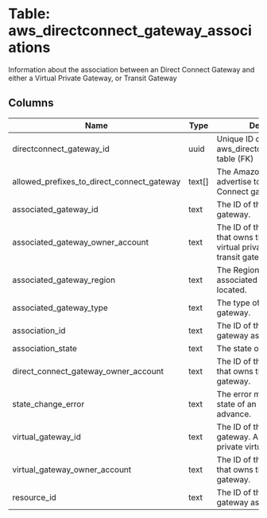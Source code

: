 
# Table: aws_directconnect_gateway_associations
Information about the association between an Direct Connect Gateway and either a Virtual Private Gateway, or Transit Gateway
## Columns
| Name        | Type           | Description  |
| ------------- | ------------- | -----  |
|directconnect_gateway_id|uuid|Unique ID of aws_directconnect_gateways table (FK)|
|allowed_prefixes_to_direct_connect_gateway|text[]|The Amazon VPC prefixes to advertise to the Direct Connect gateway.|
|associated_gateway_id|text|The ID of the associated gateway.|
|associated_gateway_owner_account|text|The ID of the AWS account that owns the associated virtual private gateway or transit gateway.|
|associated_gateway_region|text|The Region where the associated gateway is located.|
|associated_gateway_type|text|The type of associated gateway.|
|association_id|text|The ID of the Direct Connect gateway association|
|association_state|text|The state of the association.|
|direct_connect_gateway_owner_account|text|The ID of the AWS account that owns the associated gateway.|
|state_change_error|text|The error message if the state of an object failed to advance.|
|virtual_gateway_id|text|The ID of the virtual private gateway. Applies only to private virtual interfaces.|
|virtual_gateway_owner_account|text|The ID of the AWS account that owns the virtual private gateway.|
|resource_id|text|The ID of the Direct Connect gateway association|
